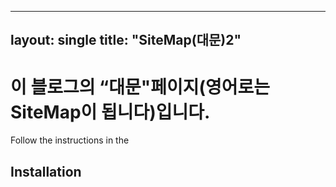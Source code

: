 ----
layout: single
title: "SiteMap(대문)2"
----

# 이 블로그의 “대문"페이지(영어로는 SiteMap이 됩니다)입니다.



Follow the instructions in the 

## Installation

